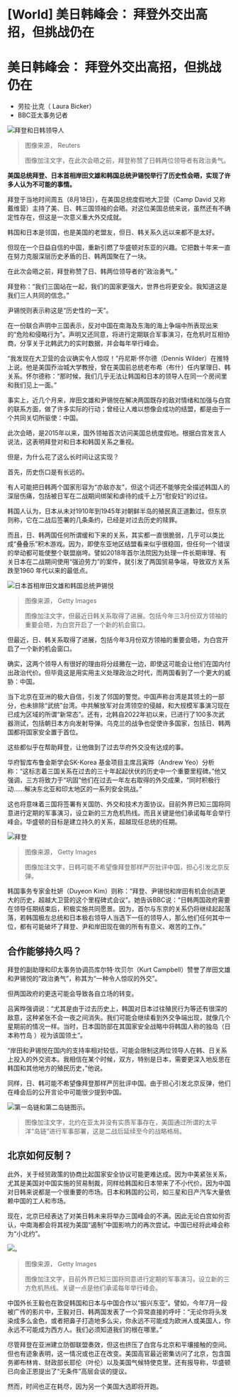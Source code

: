 # [World] 美日韩峰会： 拜登外交出高招，但挑战仍在

#  美日韩峰会： 拜登外交出高招，但挑战仍在

  * 劳拉·比克（ Laura Bicker） 
  * BBC亚太事务记者 


![拜登和日韩领导人](_130843831_7a4d5858925a54c95a965e5aeedaf66c5acfcd3c0_0_3501_23341000x667.jpg)

> 图像来源，  Reuters
>
> 图像加注文字，在此次会晤之前，拜登称赞了日韩两位领导者有政治勇气。

**美国总统拜登、日本首相岸田文雄和韩国总统尹锡悦举行了历史性会晤，实现了许多人认为不可能的事情。**

拜登于当地时间周五（8月18日），在美国总统度假地大卫营（Camp David 又称戴维营）主持了美、日、韩三国领袖的会晤。对这位美国总统来说，虽然还有不确定性存在，但这是一次意义重大外交成就。

韩国和日本是邻国，也是美国的老盟友，但日、韩关系久远以来都不是太好。

但现在一个日益自信的中国，重新引燃了华盛顿对东亚的兴趣。它把数十年来一直在努力克服深层历史矛盾的日、韩两国聚在了一块。

在此次会晤之前，拜登称赞了日、韩两位领导者的“政治勇气。”

拜登称：“我们三国站在一起，我们的国家更强大，世界也将更安全。我知道这是我们三人共同的信念。”

尹锡悦则表示称这是“历史性的一天”。

在一份联合声明中三国表示，反对中国在南海及东海的海上争端中所表现出来的“危险和侵略行为”。声明又还同意，将进行定期联合军事演习，在危机时互相协商，分享关于北韩武力的实时数据，并会每年举行峰会。

“我发现在大卫营的会议确实令人惊叹！”丹尼斯·怀尔德（Dennis Wilder）在推特上说。他是美国乔治城大学教授，曾在美国前总统老布希（布什）任内掌理日、韩关系。怀尔德称：“那时候，我们几乎无法让韩国和日本的领导人在同一个房间里和我们见上一面。”

事实上，近几个月来，岸田文雄和尹锡悦在解决两国既存的敌对情绪和加强与白宫的联系方面，做了许多实际的行动；曾经让人难以想像会成功的结盟，都是由于一个共同关切所驱使：中国。

此次会晤，是2015年以来，国外领袖首次访问美国总统度假地。根据白宫发言人说法，这表明拜登对和日本和韩国关系之重视。


但是，为什么花了这么长时间让这实现？

首先，历史伤口是有长远的。

有人可能把日韩两个国家形容为“亦敌亦友”，但这个词还不能够完全描述韩国人的深层伤痛，包括被日军在二战期间绑架和虐待的成千上万“慰安妇”的过往。

韩国人认为，日本从未对1910年到1945年对朝鲜半岛的殖民真正道歉过。但东京则称，它在二战后签署的几条条约，已经是对过去历史的赎罪。

而且，日、韩两国任何所谓缓和下来的关系，其实都一直很脆弱，几乎可以类比成“叠叠乐”积木游戏。因为，即使东亚地区结盟看来似乎很稳固，但任何一个错误的举动都可能使整个联盟崩垮。譬如2018年首尔法院因为处理一件长期审理、有关日本在二战期间使用“强迫劳力”的案件，就引发了两国贸易争端，导致双方关系跌至1960 年代以来的最低点。

![日本首相岸田文雄和韩国总统尹锡悦](_130837828_gettyimages-1256579182.jpg)

> 图像来源，  Getty Images
>
> 图像加注文字，但最近日韩关系取得了进展。包括今年三3月份双方领袖的重要会晤，为白宫开启了一个新的机会窗口。

但最近，日、韩关系取得了进展，包括今年3月份双方领袖的重要会晤，为白宫开启了一个新的机会窗口。

确实，这两个领导人有很好的理由将分歧撇在一边，即使这可能会让他们在国内付出政治代价。但毕竟这是用实用主义处理政治之时代，而两国看到了一个更大的威胁：中国。

当下北京在亚洲的极大自信，引发了邻国的警觉。中国声称台湾是其领土的一部分，也未排除“武统”台湾。中共解放军对台湾领空的侵越，和大规模军事演习现在已成为区域的所谓“新常态”。还有，北韩自2022年初以来，已进行了100多次武器测试，包括朝日本方向发射导弹。乌克兰的战争也促使许多国家，包括日、韩两国都将国家安全置于首位。

这些都似乎在帮助拜登，让他做到了过去华府外交没有达成的事。

华府智库布鲁金斯学会SK-Korea 基金项目主席吕寅晔（Andrew Yeo）分析称：“这标志着三国关系在过去的三十年起起伏伏的历史中一个重要里程碑。”他又强调，三方将致力于“巩固”他们在过去一年左右取得的外交成果，“同时积极行动……解决东北亚和印太地区的一系列安全挑战。”

这也将意味着三国将签署有关国防、外交和技术方面协议。目前外界已知三国将同意进行定期的军事演习，设立新的三方危机热线。而且关键是他们承诺每年会举行峰会。华盛顿的目标是建立持久的关系，超越现任总统的任期。

![拜登](_130837825_gettyimages-1605144696.jpg)

> 图像来源，  Getty Images
>
> 图像加注文字，日韩可能不希望像拜登那样严厉批评中国，担心引发北京反弹。

韩国事务专家金杜妍（Duyeon Kim）则称：“拜登、尹锡悦和岸田有机会创造更大的历史，超越大卫营的这个里程碑式会议”。她告诉BBC说：“日韩两国政府需要在领导任期结束后，积极实施共同愿景。因为，首尔与东京的关系仍将继续起起落落，若韩国极左总统和日本极右领导人当选下一任的领导人，那么他们任何其中一位，都有可能破坏了拜登、尹和岸田现在做的所有有意义、艰苦的工作。”

##  合作能够持久吗？

拜登的副助理和印太事务协调员库尔特·坎贝尔（Kurt Campbell）赞誉了岸田文雄和尹锡悦的“政治勇气”，称其为“一种令人惊叹的外交”。

但两国政府的更迭可能会导致各自立场的转变。

吕寅晔强调说：“尤其是由于过去历史上，韩国对日本过往殖民行为等还有很深的敌意，这种紧张不会一夜之间消失。我们可能会继续看到外交争端出现，就像几个星期前的情况一样。当时，日本国防部在其国家安全战略中将韩国人称的独岛（日本称竹岛 ）视为该国领土”。

“岸田和尹锡悦在国内的支持率相对较低，可能会限制这两位领导人在韩、日关系上投入的外交资本。我相信在某个时候，双方，特别是日本，需要更深入地反思在韩国和其他地方的殖民历史，”他说。

同样，日、韩可能不希望像拜登那样严厉批评中国。由于担心引发北京反弹，他们在峰会后的公开言论中可能很少提到中国。

![第一岛链和第二岛链图示。](_130845115_south_china_sea_island_chain_map640_chinese-2x-nc.png)

> 图像加注文字，北约在亚太并没有实质军事存在，美国通过所谓的太平洋“岛链”进行军事部署，这是二战后延续至今的战略格局。

##  北京如何反制？

此外，关于经贸政策的协商比起国家安全协议可能更难达成。因为中美紧张关系，尤其是美国对中国实施的贸易制裁，同样给韩国和日本带来了不小代价。因为中国对日韩来说都是一个很重要的市场。日本和韩国的公司，如三星和日产汽车大量依赖中国的工人和市场。

现在，北京已经表达了对美日韩未来将举办三国峰会的不满。因此无论白宫如何否认，中南海都会将其视为美国“遏制”中国影响力的再次尝试。中国已经将此峰会称为“小北约”。

![。](_130837868_gettyimages-1411347582.jpg)

> 图像来源，  Getty Images
>
> 图像加注文字，目前外界已知三国将同意进行定期的军事演习，设立新的三方危机热线。关键一点是他们承诺每年举行峰会。

中国外长王毅也在敦促韩国和日本与中国合作以“振兴东亚”。譬如，今年7月一段被广传的影片中，王毅对日、韩两国发表了一个异常直接的呼吁：“无论你将头发染成多么金色，或者把鼻子打造地多么尖，你永远不可能成为欧洲人或美国人，你永远不可能成为西方人。我们必须知道我们的根在哪里。”

尽管拜登在亚洲建立防御联盟奏效，但这也挤压了白宫与北京和平壤接触的空间。但也有迹象表明，这一情况或也正在改变。美国高官最近密集访问了北京，包含国务卿布林肯、财政部长耶伦（叶伦）以及美国气候特使克里。还有报导称，华盛顿已向金正恩提出了“无条件”高层会谈的提议。

然而，时间也正在耗尽，因为另一个美国大选即将开跑。


